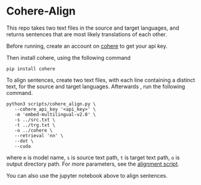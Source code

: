 # Cohere-Align
 
This repo takes two text files in the source and target languages, and returns sentences that are most likely translations of each other.

Before running, create an account on [cohere](https://cohere.com) to get your api key.

Then install cohere, using the following command

```
pip install cohere
```

To align sentences, create two text files, with each line containing a distinct text, for the source and target languages. Afterwards , run the following command.

```
python3 scripts/cohere_align.py \
   --cohere_api_key '<api_key>' \
   -m 'embed-multilingual-v2.0' \
   -s ../src.txt \
   -t ../trg.txt \
   -o ../cohere \
   --retrieval 'nn' \
   --dot \
   --cuda
 ```

where `m` is model name, `s` is source text path, `t` is target text path, `o` is output directory path. For more parameters, see the [alignment script](https://github.com/abumafrim/Cohere-Align/blob/main/scripts/cohere_align.py).

You can also use the jupyter notebook above to align sentences.
